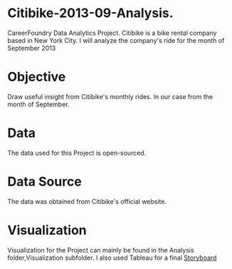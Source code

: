 # Citibike-2013-09-Analysis.
CareerFoundry Data Analytics Project. Citibike is a bike rental company based in New York City. I will analyze the company's ride for the month of September 2013
# Objective
Draw useful insight from Citibike's monthly rides. In our case from the month of September.
# Data
The data used for this Project is open-sourced.
# Data Source
The data was obtained from Citibike's official website.
# Visualization
Visualization for the Project can mainly be found in the Analysis folder,Visualization subfolder.
I also used Tableau for a final [Storyboard](https://public.tableau.com/app/profile/guillaume.ndatabaye/viz/6_6CitibikeAnalysis/Story1)
